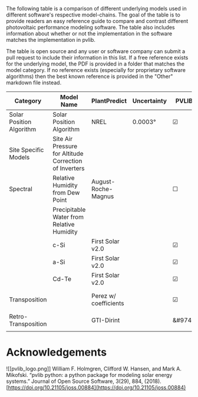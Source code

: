 The following table is a comparison of different underlying models used in different software's respective model-chains.  The goal of the table is to provide readers an easy reference guide to compare and contrast different photovoltaic performance modeling software.  The table also includes information about whether or not the implementation in the software matches the implementation in pvlib.

The table is open source and any user or software company can submit a pull request to include their information in this list.  If a free reference exists for the underlying model, the PDF is provided in a folder that matches the model category.  If no reference exists (especially for proprietary software algorithms) then the best known reference is provided in the "Other" markdown file instead.



| **Category** | **Model Name** | **PlantPredict** | **Uncertainty** | **PVLIB** | **PVSyst** | Uncertainty | **PVLIB** | **Comments** |
| ---- | ---- | ---- | ---- | ---- | ---- | ---- | ---- | ---- |
| Solar Position Algorithm | Solar Position Algorithm | NREL | 0.0003&deg; | &#9745; | Proprietary | "Some few arc-minutes" | &#9744; |  |
| Site Specific Models | Site Air Pressure for Altitude Correction of Inverters |  |  |  | None | N/A | &#9744; |  |
| Spectral | Relative Humidity from Dew Point | August-Roche-Magnus |  | &#9744; | None | N/A | &#9744; |  |
|  | Precipitable Water from Relative Humidity |  |  |  | ? |  |  |  |
|  | c-Si | First Solar v2.0 |  | &#9745; | Crest |  | &#9744; |  |
|  | a-Si | First Solar v2.0 |  | &#9745; | Sandia |  | &#9745; |  |
|  | Cd-Te | First Solar v2.0 |  | &#9745; | First Solar v2.0 |  | &#9745; |  |
| Transposition |  | Perez w/ coefficients |  | &#9745; | Perez w/out coefficients |  | &#9745; | Circumsolar as direct not in pvlib |
| Retro-Transposition |  | GTI-Dirint |  | &#9745 |  |  |  |  |
|  |  |  |  |  |  |  |  |  |

# Acknowledgements



![[pvlib_logo.png]]
William F. Holmgren, Clifford W. Hansen, and Mark A. Mikofski. “pvlib python: a python package for modeling solar energy systems.” Journal of Open Source Software, 3(29), 884, (2018). [https://doi.org/10.21105/joss.00884](https://doi.org/10.21105/joss.00884)